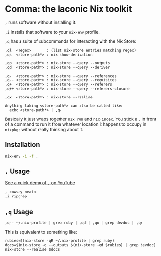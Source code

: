 # Comma: the laconic Nix toolkit

`,` runs software without installing it.

`,i` installs that software to your `nix-env` profile.

`,q` has a suite of subcommands for interacting with the Nix Store:

```
,ql  <regex>       : (list nix-store entries matching regex)
,qs  <store-path*> : nix show-derivation

,qo  <store-path*> : nix-store --query --outputs
,qd  <store-path*> : nix-store --query --deriver

,q-  <store-path*> : nix-store --query --references
,q-- <store-path*> : nix-store --query --requisites
,q+  <store-path*> : nix-store --query --referers
,q++ <store-path*> : nix-store --query --referers-closure

,qx  <store-path*> : nix-store --realise

Anything taking <store-path*> can also be called like:
  echo <store-path*> | ,q-
```

Basically it just wraps together `nix run` and `nix-index`. You stick a `,` in front of a command to
run it from whatever location it happens to occupy in `nixpkgs` without really thinking about it.

## Installation

```bash
nix-env -i -f .
```

## `,` Usage

[See a quick demo of `,` on
YouTube](https://www.youtube.com/watch?v=VUM3Km_4gUg&list=PLRGI9KQ3_HP_OFRG6R-p4iFgMSK1t5BHs)

```bash
, cowsay neato
,i ripgrep
```

## `,q` Usage

```
,q-- ~/.nix-profile | grep ruby | ,qd | ,qo | grep devdoc | ,qx
```

This is equivalent to something like:

```
rubies=$(nix-store -qR ~/.nix-profile | grep ruby)
docs=$(nix-store -q --outputs $(nix-store -qd $rubies) | grep devdoc)
nix-store --realise $docs
```
